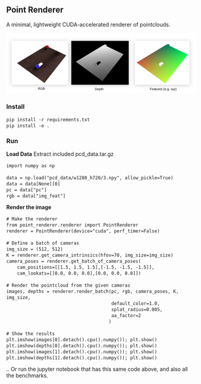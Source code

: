 ## Point Renderer
A minimal, lightweight CUDA-accelerated renderer of pointclouds.

<div align="center"><img src="demo.png"/></div>

### Install

```
pip install -r requirements.txt
pip install -e .
```

### Run

**Load Data** 
Extract included pcd_data.tar.gz

```
import numpy as np

data = np.load("pcd_data/w1280_h720/3.npy", allow_pickle=True)
data = data[None][0]
pc = data["pc"]
rgb = data["img_feat"]
```

**Render the image** 

```
# Make the renderer
from point_renderer.renderer import PointRenderer
renderer = PointRenderer(device="cuda", perf_timer=False)

# Define a batch of cameras
img_size = (512, 512)
K = renderer.get_camera_intrinsics(hfov=70, img_size=img_size)
camera_poses = renderer.get_batch_of_camera_poses(
    cam_positions=[[1.5, 1.5, 1.5],[-1.5, -1.5, -1.5]],
    cam_lookats=[[0.0, 0.0, 0.0],[0.0, 0.0, 0.0]])

# Render the pointcloud from the given cameras
images, depths = renderer.render_batch(pc, rgb, camera_poses, K, img_size, 
                                       default_color=1.0, 
                                       splat_radius=0.005,
                                       aa_factor=2
                                      )

# Show the results
plt.imshow(images[0].detach().cpu().numpy()); plt.show()
plt.imshow(depths[0].detach().cpu().numpy()); plt.show()
plt.imshow(images[1].detach().cpu().numpy()); plt.show()
plt.imshow(depths[1].detach().cpu().numpy()); plt.show()
```

.. Or run the jupyter notebook that has this same code above, and also all the benchmarks.
